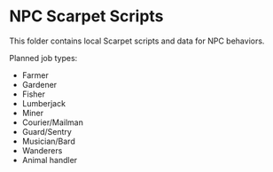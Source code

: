 # NPC Scarpet Scripts

This folder contains local Scarpet scripts and data for NPC behaviors.

Planned job types:
- Farmer
- Gardener
- Fisher
- Lumberjack
- Miner
- Courier/Mailman
- Guard/Sentry
- Musician/Bard
- Wanderers
- Animal handler

